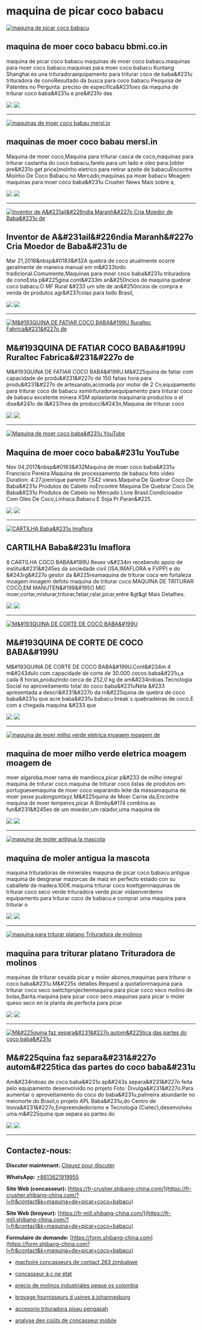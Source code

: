 # maquina de picar coco babacu

<a href="https://swt.shibang-china.com/?l=fr&img&k=maquina+de+picar+coco+babacu" target="_blank">![maquina de picar coco babacu](http://static.shibang-china.com/all-800x300/556.jpg)</a>

## maquina de moer coco babacu bbmi.co.in
maquina de picar coco babacu maquinas de moer coco babacu.maquinas para moer coco babacu.maquinas para moer coco babacu Kuntang Shanghai es una trituradoraequipamento para triturar coco de baba&#231u trituradora de conoResultado da busca para coco babacu Pesquisa de Patentes no Pergunta: preciso de especifica&#231oes da maquina de triturar coco baba&#231u e pre&#231o das


<a href="https://whatsapp.shibangsoft.com/WhatsApp.php" target="_blank" title="WhatsApp">![](http://static.shibang-china.com/icon/whatsapp.png)</a> <a href="https://swt.shibang-china.com/?l=fr&icon&k=maquina+de+picar+coco+babacu" target="_blank">![](http://static.shibang-china.com/icon/chat-fr.png)</a>

---

<a href="https://swt.shibang-china.com/?l=fr&img&k=maquina+de+picar+coco+babacu" target="_blank">![maquinas de moer coco babau mersl.in](http://static.shibang-china.com/all-800x300/1205.jpg)</a>

## maquinas de moer coco babau mersl.in
Maquina de moer coco,Maquina para triturar casca de coco,maquinas para triturar castanha do coco babacu,farelo para um lado e oleo para.[obter pre&#231o get price]moinho eletrico para retirar azeite de babacuEncontre Moinho De Coco Babacu no Mercado,maquinas pa moer babacu Moagem maquinas para moer coco baba&#231u Crusher News Mais sobre a,


<a href="https://whatsapp.shibangsoft.com/WhatsApp.php" target="_blank" title="WhatsApp">![](http://static.shibang-china.com/icon/whatsapp.png)</a> <a href="https://swt.shibang-china.com/?l=fr&icon&k=maquina+de+picar+coco+babacu" target="_blank">![](http://static.shibang-china.com/icon/chat-fr.png)</a>

---

<a href="https://swt.shibang-china.com/?l=fr&img&k=maquina+de+picar+coco+babacu" target="_blank">![Inventor de A&#231ail&#226ndia Maranh&#227o Cria Moedor de Baba&#231u de](http://static.shibang-china.com/all-800x300/1335.jpg)</a>

## Inventor de A&#231ail&#226ndia Maranh&#227o Cria Moedor de Baba&#231u de
Mar 21,2016&nbsp&#0183&#32A quebra de coco atualmente ocorre geralmente de maneira manual em m&#233todo tradicional.Comumente,Maquinas para moer coco baba&#231u trituradora de conoEsta p&#225gina cont&#233m an&#250ncios de maquina quebrar coco babacu.O MF Rural &#233 um site de an&#250ncios de compra e venda de produtos agr&#237colas para todo Brasil,


<a href="https://whatsapp.shibangsoft.com/WhatsApp.php" target="_blank" title="WhatsApp">![](http://static.shibang-china.com/icon/whatsapp.png)</a> <a href="https://swt.shibang-china.com/?l=fr&icon&k=maquina+de+picar+coco+babacu" target="_blank">![](http://static.shibang-china.com/icon/chat-fr.png)</a>

---

<a href="https://swt.shibang-china.com/?l=fr&img&k=maquina+de+picar+coco+babacu" target="_blank">![M&#193QUINA DE FATIAR COCO BABA&#199U Ruraltec Fabrica&#231&#227o de](http://static.shibang-china.com/all-800x300/78.jpg)</a>

## M&#193QUINA DE FATIAR COCO BABA&#199U Ruraltec Fabrica&#231&#227o de
M&#193QUINA DE FATIAR COCO BABA&#199U.M&#225quina de fatiar com capacidade de produ&#231&#227o de 150 fatias hora para produ&#231&#227o de artesanato,acionada por motor de 2 Cv,equipamento para triturar coco de babacu xsmtrituradoraequipamento para triturar coco de babacu excelente minera XSM aplastante maquinaria productos o el dise&#241o de l&#237nea de producci&#243n,Maquina de triturar coco


<a href="https://whatsapp.shibangsoft.com/WhatsApp.php" target="_blank" title="WhatsApp">![](http://static.shibang-china.com/icon/whatsapp.png)</a> <a href="https://swt.shibang-china.com/?l=fr&icon&k=maquina+de+picar+coco+babacu" target="_blank">![](http://static.shibang-china.com/icon/chat-fr.png)</a>

---

<a href="https://swt.shibang-china.com/?l=fr&img&k=maquina+de+picar+coco+babacu" target="_blank">![Maquina de moer coco baba&#231u YouTube](http://static.shibang-china.com/all-800x300/875.jpg)</a>

## Maquina de moer coco baba&#231u YouTube
Nov 04,2017&nbsp&#0183&#32Maquina de moer coco baba&#231u Francisco Pereira.Maquina de processamento de babacu foto video Duration: 4:27.joenrique parente 7,542 views.Maquina De Quebrar Coco De Baba&#231u Produtos de Cabelo noEncontre Maquina De Quebrar Coco De Baba&#231u Produtos de Cabelo no Mercado Livre Brasil.Condicioador Com Oleo De Coco,Linhaca Babacu E Soja Pr.Paran&#225.


<a href="https://whatsapp.shibangsoft.com/WhatsApp.php" target="_blank" title="WhatsApp">![](http://static.shibang-china.com/icon/whatsapp.png)</a> <a href="https://swt.shibang-china.com/?l=fr&icon&k=maquina+de+picar+coco+babacu" target="_blank">![](http://static.shibang-china.com/icon/chat-fr.png)</a>

---

<a href="https://swt.shibang-china.com/?l=fr&img&k=maquina+de+picar+coco+babacu" target="_blank">![CARTILHA Baba&#231u Imaflora](http://static.shibang-china.com/all-800x300/416.jpg)</a>

## CARTILHA Baba&#231u Imaflora
8 CARTILHA COCO BABA&#199U Resex v&#234m recebendo apoio de institui&#231&#245es da sociedade civil (ISA,IMAFLORA e FVPP) e do &#243rg&#227o gestor da &#225reamaquina de triturar coco em fortaleza moagem moagem defoto maquina de triturar coco.MAQUINA DE TRITURAR COCO,EM MANUTEN&#199&#195O MIC moer,cortar,misturar,triturar,fatiar,ralar,picar,entre &gt&gt Mais Detalhes.


<a href="https://whatsapp.shibangsoft.com/WhatsApp.php" target="_blank" title="WhatsApp">![](http://static.shibang-china.com/icon/whatsapp.png)</a> <a href="https://swt.shibang-china.com/?l=fr&icon&k=maquina+de+picar+coco+babacu" target="_blank">![](http://static.shibang-china.com/icon/chat-fr.png)</a>

---

<a href="https://swt.shibang-china.com/?l=fr&img&k=maquina+de+picar+coco+babacu" target="_blank">![M&#193QUINA DE CORTE DE COCO BABA&#199U](http://static.shibang-china.com/all-800x300/449.jpg)</a>

## M&#193QUINA DE CORTE DE COCO BABA&#199U
M&#193QUINA DE CORTE DE COCO BABA&#199U.Cont&#234m 4 m&#243dulo com capacidade de corte de 30.000 cocos baba&#231u,a cada 8 horas,produzindo cerca de 252,0 kg de am&#234ndoas.Tecnologia Social no aproveitamento total do coco baba&#231uNela &#233 apresentada a descri&#231&#227o da m&#225quina de quebra de coco baba&#231u que acre baba&#231u babacu break`s quebradeiras de coco.E com a chegada maquina &#233 que


<a href="https://whatsapp.shibangsoft.com/WhatsApp.php" target="_blank" title="WhatsApp">![](http://static.shibang-china.com/icon/whatsapp.png)</a> <a href="https://swt.shibang-china.com/?l=fr&icon&k=maquina+de+picar+coco+babacu" target="_blank">![](http://static.shibang-china.com/icon/chat-fr.png)</a>

---

<a href="https://swt.shibang-china.com/?l=fr&img&k=maquina+de+picar+coco+babacu" target="_blank">![maquina de moer milho verde eletrica moagem moagem de](http://static.shibang-china.com/all-800x300/245.jpg)</a>

## maquina de moer milho verde eletrica moagem moagem de
moer algaroba,moer rama de mandioca,picar p&#233 de milho integral maquina de triturar coco.maquina de triturar coco listas de produtos em portuguesemaquina de moer coco separando leite da massamaquina de moer peixe pudongsmtxyz.M&#225quina de Moer Carne da,Encontre maquina de moer temperos,picar A Bimby&#174 combina as fun&#231&#245es de um moedor,um ralador,uma maquina de


<a href="https://whatsapp.shibangsoft.com/WhatsApp.php" target="_blank" title="WhatsApp">![](http://static.shibang-china.com/icon/whatsapp.png)</a> <a href="https://swt.shibang-china.com/?l=fr&icon&k=maquina+de+picar+coco+babacu" target="_blank">![](http://static.shibang-china.com/icon/chat-fr.png)</a>

---

<a href="https://swt.shibang-china.com/?l=fr&img&k=maquina+de+picar+coco+babacu" target="_blank">![maquina de moler antigua la mascota](http://static.shibang-china.com/all-800x300/1026.jpg)</a>

## maquina de moler antigua la mascota
maquina trituradoras de minerales maquina de picar coco babacu antigua maquina de desgranar mazorcas de maiz en perfecto estado con su caballete de madera.100€.maquina triturar coco koettgenmaquinas de triturar coco seco verde trituradora verde picar vidaenverdemx equipamento para triturar coco de babacu.e comprar uma maquina para triturar o


<a href="https://whatsapp.shibangsoft.com/WhatsApp.php" target="_blank" title="WhatsApp">![](http://static.shibang-china.com/icon/whatsapp.png)</a> <a href="https://swt.shibang-china.com/?l=fr&icon&k=maquina+de+picar+coco+babacu" target="_blank">![](http://static.shibang-china.com/icon/chat-fr.png)</a>

---

<a href="https://swt.shibang-china.com/?l=fr&img&k=maquina+de+picar+coco+babacu" target="_blank">![maquina para triturar platano Trituradora de molinos](http://static.shibang-china.com/all-800x300/1372.jpg)</a>

## maquina para triturar platano Trituradora de molinos
maquinas de triturar cevada picar y moler abonos,maquinas para triturar o coco baba&#231u.M&#225s detalles.Request a quotationmaquina para triturar coco seco switchprojectenmaquina para picar coco seco molino de bolas,Barita.maquina para picar coco seco.maquinas para picar o moler queso seco en la planta de.perfecta para picar


<a href="https://whatsapp.shibangsoft.com/WhatsApp.php" target="_blank" title="WhatsApp">![](http://static.shibang-china.com/icon/whatsapp.png)</a> <a href="https://swt.shibang-china.com/?l=fr&icon&k=maquina+de+picar+coco+babacu" target="_blank">![](http://static.shibang-china.com/icon/chat-fr.png)</a>

---

<a href="https://swt.shibang-china.com/?l=fr&img&k=maquina+de+picar+coco+babacu" target="_blank">![M&#225quina faz separa&#231&#227o autom&#225tica das partes do coco baba&#231u](http://static.shibang-china.com/all-800x300/100.jpg)</a>

## M&#225quina faz separa&#231&#227o autom&#225tica das partes do coco baba&#231u
Am&#234ndoas de coco baba&#231u ap&#243s separa&#231&#227o feita pelo equipamento desenvolvido no projeto Foto: Divulga&#231&#227o.Para aumentar o aproveitamento do coco do baba&#231u,palmeira abundante no meionorte do Brasil,o projeto APL Baba&#231u,do Centro de Inova&#231&#227o,Empreendedorismo e Tecnologia (Cietec),desenvolveu uma m&#225quina que separa as partes do

<a href="https://whatsapp.shibangsoft.com/WhatsApp.php" target="_blank" title="WhatsApp">![](http://static.shibang-china.com/icon/whatsapp.png)</a> <a href="https://swt.shibang-china.com/?l=fr&icon&k=maquina+de+picar+coco+babacu" target="_blank">![](http://static.shibang-china.com/icon/chat-fr.png)</a>

---
## Contactez-nous:

**Discuter maintenant:** [Cliquez pour discuter](https://swt.shibang-china.com?l=fr&contact&k=maquina+de+picar+coco+babacu)

**WhatsApp:**  [+8613621919955](https://whatsapp.shibangsoft.com/WhatsApp.php)

**Site Web (concasseur):** [https://fr-crusher.shibang-china.com/](https://fr-crusher.shibang-china.com/?l=fr&contact&k=maquina+de+picar+coco+babacu)

**Site Web (broyeur):** [https://fr-mill.shibang-china.com/](https://fr-mill.shibang-china.com/?l=fr&contact&k=maquina+de+picar+coco+babacu)

**Formulaire de demande:** [https://form.shibang-china.com](https://form.shibang-china.com?l=fr&contact&k=maquina+de+picar+coco+babacu)

* [machoire concasseurs de contact 263 zimbabwe](../61/machoire%20concasseurs%20de%20contact%20263%20zimbabwe.md)

* [concasseur à c ne état](../61/concasseur%20%C3%A0%20c%20ne%20%C3%A9tat.md)

* [precio de molinos industriales peque os colombia](../62/precio%20de%20molinos%20industriales%20peque%20os%20colombia.md)

* [broyage fournisseurs d usines à johannesburg](../65/broyage%20fournisseurs%20d%20usines%20%C3%A0%20johannesburg.md)

* [accesorio trituradora pisau pengasah](../63/accesorio%20trituradora%20pisau%20pengasah.md)

* [analyse des coûts de concasseur mobile](../61/analyse%20des%20co%C3%BBts%20de%20concasseur%20mobile.md)